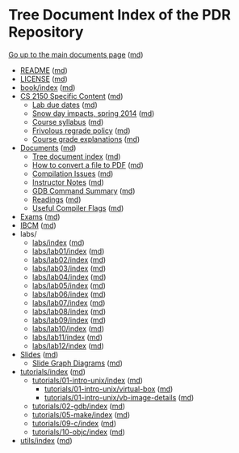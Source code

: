 # Tree Document Index of the PDR Repository

[Go up to the main documents page](index.html) ([md](index.md))

- [README](../README.html) ([md](../README.md))
- [LICENSE](../LICENSE.html) ([md](../LICENSE.md))
- [book/index](../book/index.html) ([md](../book/index.md))
- [CS 2150 Specific Content](../cs2150/index.html) ([md](../cs2150/index.md))
  - [Lab due dates](../cs2150/labduedates.html) ([md](../cs2150/labduedates.md))
  - [Snow day impacts, spring 2014](../cs2150/snowdays.html) ([md](../cs2150/snowdays.md))
  - [Course syllabus](../cs2150/syllabus.html) ([md](../cs2150/syllabus.md))
  - [Frivolous regrade policy](../cs2150/frivolous-regrades.html) ([md](../cs2150/frivolous-regrades.md))
  - [Course grade explanations](../cs2150/grades.html) ([md](../cs2150/grades.md))
- [Documents](../docs/index.html) ([md](../docs/index.md))
  - [Tree document index](../docs/tree.html) ([md](../docs/tree.md))
  - [How to convert a file to PDF](../docs/convert_to_pdf.html) ([md](../docs/convert_to_pdf.md))
  - [Compilation Issues](../docs/compilation.html) ([md](../docs/compilation.md))
  - [Instructor Notes](../docs/instructor.html) ([md](../docs/instructor.md))
  - [GDB Command Summary](../docs/gdb_summary.html) ([md](../docs/gdb_summary.md))
  - [Readings](../docs/readings.html) ([md](../docs/readings.md))
  - [Useful Compiler Flags](../docs/compiler_flags.html) ([md](../docs/compiler_flags.md))
- [Exams](../exams/index.html) ([md](../exams/index.md))
- [IBCM](../ibcm/ibcm.html) ([md](../ibcm/ibcm.md))
- labs/
  - [labs/index](../labs/index.html) ([md](../labs/index.md))
  - [labs/lab01/index](../labs/lab01/index.html) ([md](../labs/lab01/index.md))
  - [labs/lab02/index](../labs/lab02/index.html) ([md](../labs/lab02/index.md))
  - [labs/lab03/index](../labs/lab03/index.html) ([md](../labs/lab03/index.md))
  - [labs/lab04/index](../labs/lab04/index.html) ([md](../labs/lab04/index.md))
  - [labs/lab05/index](../labs/lab05/index.html) ([md](../labs/lab05/index.md))
  - [labs/lab06/index](../labs/lab06/index.html) ([md](../labs/lab06/index.md))
  - [labs/lab07/index](../labs/lab07/index.html) ([md](../labs/lab07/index.md))
  - [labs/lab08/index](../labs/lab08/index.html) ([md](../labs/lab08/index.md))
  - [labs/lab09/index](../labs/lab09/index.html) ([md](../labs/lab09/index.md))
  - [labs/lab10/index](../labs/lab10/index.html) ([md](../labs/lab10/index.md))
  - [labs/lab11/index](../labs/lab11/index.html) ([md](../labs/lab11/index.md))
  - [labs/lab12/index](../labs/lab12/index.html) ([md](../labs/lab12/index.md))
- [Slides](../slides/index.html) ([md](../slides/index.md))
  - [Slide Graph Diagrams](../slides/graphs/index.html) ([md](../slides/graphs/index.md))
- [tutorials/index](../tutorials/index.html) ([md](../tutorials/index.md))
  - [tutorials/01-intro-unix/index](../tutorials/01-intro-unix/index.html) ([md](../tutorials/01-intro-unix/index.md))
    - [tutorials/01-intro-unix/virtual-box](../tutorials/01-intro-unix/virtual-box.html) ([md](../tutorials/01-intro-unix/virtual-box.md))
    - [tutorials/01-intro-unix/vb-image-details](../tutorials/01-intro-unix/vb-image-details.html) ([md](../tutorials/01-intro-unix/vb-image-details.md))
  - [tutorials/02-gdb/index](../tutorials/02-gdb/index.html) ([md](../tutorials/02-gdb/index.md))
  - [tutorials/05-make/index](../tutorials/05-make/index.html) ([md](../tutorials/05-make/index.md))
  - [tutorials/09-c/index](../tutorials/09-c/index.html) ([md](../tutorials/09-c/index.md))
  - [tutorials/10-objc/index](../tutorials/10-objc/index.html) ([md](../tutorials/10-objc/index.md))
- [utils/index](../utils/index.html) ([md](../utils/index.md))
